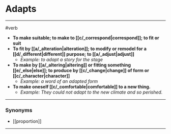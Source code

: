 # Adapts
---
#verb
- **To make suitable; to make to [[c/_correspond|correspond]]; to fit or suit**
- **To fit by [[a/_alteration|alteration]]; to modify or remodel for a [[d/_different|different]] purpose; to [[a/_adjust|adjust]]**
	- _Example: to adapt a story for the stage_
- **To make by [[a/_altering|altering]] or fitting something [[e/_else|else]]; to produce by [[c/_change|change]] of form or [[c/_character|character]]**
	- _Example: a word of an adapted form_
- **To make oneself [[c/_comfortable|comfortable]] to a new thing.**
	- _Example: They could not adapt to the new climate and so perished._
---
### Synonyms
- [[proportion]]
---
